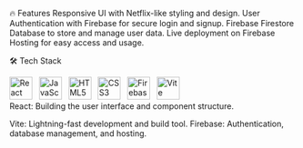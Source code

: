 🔥 Features
Responsive UI with Netflix-like styling and design.
User Authentication with Firebase for secure login and signup.
Firebase Firestore Database to store and manage user data.
Live deployment on Firebase Hosting for easy access and usage.

🛠 Tech Stack
<div> <img src="https://img.icons8.com/color/48/000000/react-native.png" alt="React" height="40"/> &nbsp; <img src="https://img.icons8.com/color/48/000000/javascript.png" alt="JavaScript" height="40"/> &nbsp; <img src="https://img.icons8.com/color/48/000000/html-5.png" alt="HTML5" height="40"/> &nbsp; <img src="https://img.icons8.com/color/48/000000/css3.png" alt="CSS3" height="40"/> &nbsp; <img src="https://img.icons8.com/color/48/000000/firebase.png" alt="Firebase" height="40"/> &nbsp; <img src="https://img.icons8.com/color/48/000000/vite.png" alt="Vite" height="40"/> </div>
React: Building the user interface and component structure.

Vite: Lightning-fast development and build tool.
Firebase: Authentication, database management, and hosting.
